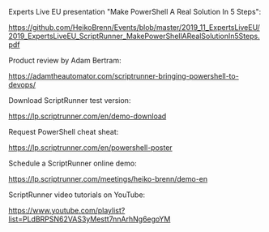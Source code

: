 Experts Live EU presentation "Make PowerShell A Real Solution In 5 Steps":

https://github.com/HeikoBrenn/Events/blob/master/2019_11_ExpertsLiveEU/2019_ExpertsLiveEU_ScriptRunner_MakePowerShellARealSolutionIn5Steps.pdf


Product review by Adam Bertram:

https://adamtheautomator.com/scriptrunner-bringing-powershell-to-devops/

Download ScriptRunner test version:

https://lp.scriptrunner.com/en/demo-download

Request PowerShell cheat sheat:

https://lp.scriptrunner.com/en/powershell-poster

Schedule a ScriptRunner online demo:

https://lp.scriptrunner.com/meetings/heiko-brenn/demo-en

ScriptRunner video tutorials on YouTube:

https://www.youtube.com/playlist?list=PLdBRPSN62VAS3yMestt7nnArhNg6egoYM
